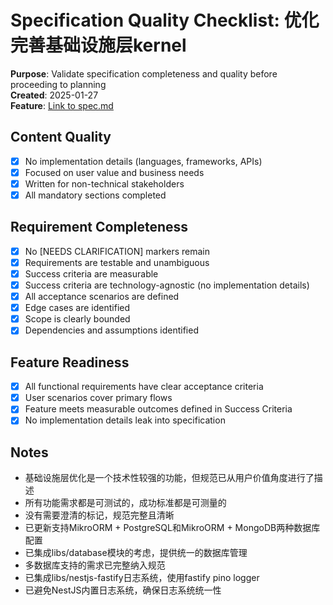 # Specification Quality Checklist: 优化完善基础设施层kernel

**Purpose**: Validate specification completeness and quality before proceeding to planning  
**Created**: 2025-01-27  
**Feature**: [Link to spec.md](./spec.md)

## Content Quality

- [x] No implementation details (languages, frameworks, APIs)
- [x] Focused on user value and business needs
- [x] Written for non-technical stakeholders
- [x] All mandatory sections completed

## Requirement Completeness

- [x] No [NEEDS CLARIFICATION] markers remain
- [x] Requirements are testable and unambiguous
- [x] Success criteria are measurable
- [x] Success criteria are technology-agnostic (no implementation details)
- [x] All acceptance scenarios are defined
- [x] Edge cases are identified
- [x] Scope is clearly bounded
- [x] Dependencies and assumptions identified

## Feature Readiness

- [x] All functional requirements have clear acceptance criteria
- [x] User scenarios cover primary flows
- [x] Feature meets measurable outcomes defined in Success Criteria
- [x] No implementation details leak into specification

## Notes

- 基础设施层优化是一个技术性较强的功能，但规范已从用户价值角度进行了描述
- 所有功能需求都是可测试的，成功标准都是可测量的
- 没有需要澄清的标记，规范完整且清晰
- 已更新支持MikroORM + PostgreSQL和MikroORM + MongoDB两种数据库配置
- 已集成libs/database模块的考虑，提供统一的数据库管理
- 多数据库支持的需求已完整纳入规范
- 已集成libs/nestjs-fastify日志系统，使用fastify pino logger
- 已避免NestJS内置日志系统，确保日志系统统一性
